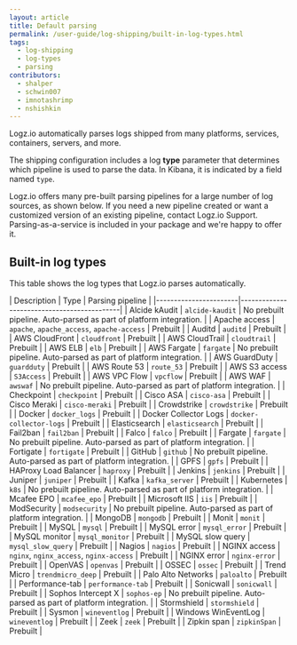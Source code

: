 ```yaml
---
layout: article
title: Default parsing
permalink: /user-guide/log-shipping/built-in-log-types.html
tags:
  - log-shipping
  - log-types
  - parsing
contributors:
  - shalper
  - schwin007
  - imnotashrimp
  - nshishkin
---
```


Logz.io automatically parses logs shipped from many platforms, services, containers, servers, and more.

The shipping configuration includes a log **type** parameter that determines which pipeline is used to parse the data. In Kibana, it is indicated by a field named `type`.

Logz.io offers many pre-built parsing pipelines for a large number of log sources, as shown below. If you need a new pipeline created or want a customized version of an existing pipeline, contact Logz.io Support. Parsing-as-a-service is included in your package and we're happy to offer it.

## Built-in log types

This table shows the log types that Logz.io parses automatically.

| Description           | Type                                       | Parsing pipeline |
|-----------------------|--------------------------------------------|
| Alcide kAudit         | `alcide-kaudit` | No prebuilt pipeline. Auto-parsed as part of platform integration. |
| Apache access         | `apache`, `apache_access`, `apache-access` | Prebuilt |
| Auditd                | `auditd`                                   | Prebuilt |
| AWS CloudFront        | `cloudfront`                               | Prebuilt |
| AWS CloudTrail        | `cloudtrail`                               | Prebuilt |
| AWS ELB               | `elb`                                      | Prebuilt |
| AWS Fargate           | `fargate`                                  | No prebuilt pipeline. Auto-parsed as part of platform integration. |
| AWS GuardDuty             | `guardduty`                                | Prebuilt |
| AWS Route 53          | `route_53`                                 | Prebuilt |
| AWS S3 access         | `S3Access`                                 | Prebuilt |
| AWS VPC Flow           | `vpcflow`                                  | Prebuilt |
| AWS WAF         | `awswaf`                                 | No prebuilt pipeline. Auto-parsed as part of platform integration. |
| Checkpoint            | `checkpoint`                               | Prebuilt |
| Cisco ASA             | `cisco-asa`                                | Prebuilt |
| Cisco Meraki          | `cisco-meraki`                             | Prebuilt |
| Crowdstrike           | `crowdstrike`                              | Prebuilt |
| Docker                | `docker_logs`                              | Prebuilt |
| Docker Collector Logs | `docker-collector-logs`                    | Prebuilt |
| Elasticsearch         | `elasticsearch`                            | Prebuilt |
| Fail2ban              | `fail2ban`                                 | Prebuilt |
| Falco                 | `falco`                                    | Prebuilt |
| Fargate                 | `fargate`                                | No prebuilt pipeline. Auto-parsed as part of platform integration. |
| Fortigate             | `fortigate`                               | Prebuilt |
| GitHub                  | `github`                                     | No prebuilt pipeline. Auto-parsed as part of platform integration. |
| GPFS                  | `gpfs`                                     | Prebuilt |
| HAProxy Load Balancer              | `haproxy`                                  | Prebuilt |
| Jenkins               | `jenkins`                                  | Prebuilt |
| Juniper                  | `juniper`                             | Prebuilt |
| Kafka                 | `kafka_server`                             | Prebuilt |
| Kubernetes                 | `k8s`                             | No prebuilt pipeline. Auto-parsed as part of platform integration. |
| Mcafee EPO            | `mcafee_epo`                                      | Prebuilt |
| Microsoft IIS         | `iis`                                      | Prebuilt |
| ModSecurity               | `modsecurity`                                  | No prebuilt pipeline. Auto-parsed as part of platform integration. |
| MongoDB               | `mongodb`                                  | Prebuilt |
| Monit                 | `monit`                                    | Prebuilt |
| MySQL                 | `mysql`                                    | Prebuilt |
| MySQL error           | `mysql_error`                              | Prebuilt |
| MySQL monitor         | `mysql_monitor`                            | Prebuilt |
| MySQL slow query      | `mysql_slow_query`                         | Prebuilt |
| Nagios                | `nagios`                                   | Prebuilt |
| NGINX access          | `nginx`, `nginx_access`, `nginx-access`    | Prebuilt |
| NGINX error           | `nginx-error`                              | Prebuilt |
| OpenVAS                 | `openvas`                                    | Prebuilt |
| OSSEC                 | `ossec`                                    | Prebuilt |
| Trend Micro                 | `trendmicro_deep`                    | Prebuilt |
| Palo Alto Networks    | `paloalto`                                  | Prebuilt |
| Performance-tab       | `performance-tab`                                  | Prebuilt |
| Sonicwall                | `sonicwall`                                  | Prebuilt |
| Sophos Intercept X       | `sophos-ep`                                  | No prebuilt pipeline. Auto-parsed as part of platform integration. |
| Stormshield                | `stormshield`                              | Prebuilt |
| Sysmon                | `wineventlog`                              | Prebuilt |
| Windows WinEventLog          | `wineventlog`                             | Prebuilt |
| Zeek           | `zeek`                              | Prebuilt |
| Zipkin span           | `zipkinSpan`                             | Prebuilt |
